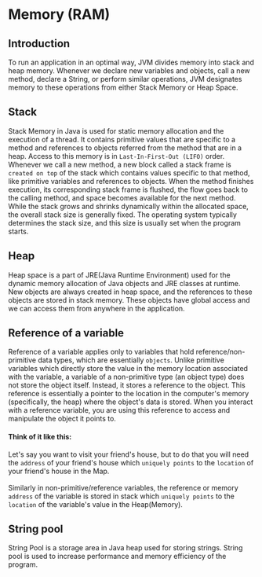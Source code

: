 # Memory (RAM)

## Introduction
To run an application in an optimal way, JVM divides memory into stack and heap memory. Whenever we declare new variables and objects, call a new method, declare a String, or perform similar operations, JVM designates memory to these operations from either Stack Memory or Heap Space.

## Stack
Stack Memory in Java is used for static memory allocation and the execution of a thread. It contains primitive values that are specific to a method and references to objects referred from the method that are in a heap.
Access to this memory is in `Last-In-First-Out (LIFO)` order. Whenever we call a new method, a new block called a stack frame is `created on top` of the stack which contains values specific to that method, like primitive variables and references to objects.
When the method finishes execution, its corresponding stack frame is flushed, the flow goes back to the calling method, and space becomes available for the next method.
While the stack grows and shrinks dynamically within the allocated space, the overall stack size is generally fixed. The operating system typically determines the stack size, and this size is usually set when the program starts. 


## Heap
Heap space is a part of JRE(Java Runtime Environment) used for the dynamic memory allocation of Java objects and JRE classes at runtime. New objects are always created in heap space, and the references to these objects are stored in stack memory.
These objects have global access and we can access them from anywhere in the application.

## Reference of a variable
Reference of a variable applies only to variables that hold reference/non-primitive data types, which are essentially `objects`.
Unlike primitive variables which directly store the value in the memory location associated with the variable, a variable of a non-primitive type (an object type) does not store the object itself. Instead, it stores a reference to the object.
This reference is essentially a pointer to the location in the computer's memory (specifically, the heap) where the object's data is stored. When you interact with a reference variable, you are using this reference to access and manipulate the object it points to.

#### Think of it like this:
Let's say you want to visit your friend's house, but to do that you will need the `address` of your friend's house which `uniquely points` to the `location` of your friend's house in the Map.\
<br>Similarly in non-primitive/reference variables, the reference or memory `address` of the variable is stored in stack which `uniquely points` to the `location` of the variable's value in the Heap(Memory).

## String pool
String Pool is a storage area in Java heap used for storing strings. String pool is used to increase performance and memory efficiency of the program.
